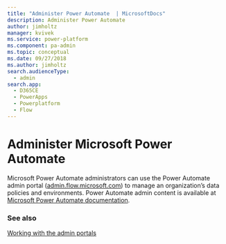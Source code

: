 ```yaml
---
title: "Administer Power Automate  | MicrosoftDocs"
description: Administer Power Automate
author: jimholtz
manager: kvivek
ms.service: power-platform
ms.component: pa-admin
ms.topic: conceptual
ms.date: 09/27/2018
ms.author: jimholtz
search.audienceType: 
  - admin
search.app:
  - D365CE
  - PowerApps
  - Powerplatform
  - Flow
---
```

# Administer Microsoft Power Automate

Microsoft Power Automate administrators can use the Power Automate admin portal ([admin.flow.microsoft.com](https://admin.flow.microsoft.com)) to manage an organization’s data policies and environments. Power Automate admin content is available at [Microsoft Power Automate documentation](https://docs.microsoft.com/flow/admin-center-introduction).

### See also
[Working with the admin portals](wp-work-with-admin-portals.md)

